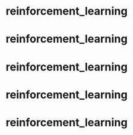 # reinforcement_learning
# reinforcement_learning
# reinforcement_learning
# reinforcement_learning
# reinforcement_learning
